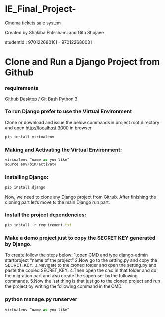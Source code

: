 # IE_Final_Project- 
Cinema tickets sale system

Created by Shakiba Ehteshami and Gita Shojaee

studentId : 970122680101 - 970122680031

# Clone and Run a Django Project from Github
### requirements
Github Desktop / Git Bash
Python 3

### To run Django prefer to use the Virtual Environment
Clone or download and issue the below commands in project root directory and open [http://localhost:3000](http://localhost:3000) in browser
```javascript
pip install virtualenv
```
### Making and Activating the Virtual Environment:
```javascript
virtualenv “name as you like”
source env/bin/activate
```
### Installing Django:
```javascript
pip install django
```
Now, we need to clone any Django project from Github.
After finishing the cloning part let’s move to the main Django run part.
### Install the project dependencies:
```javascript
pip install -r requirement.txt
```
### Make a demo project just to copy the SECRET KEY generated by Django.
To create follow the steps below:
1.open CMD and type django-admin startproject “name of the project”
2.Now go to the setting.py and copy the SECRET_KEY.
3.Navigate to the cloned folder and open the setting.py and paste the copied SECRET_KEY.
4.Then open the cmd in that folder and do the migration part and also create the superuser by the following commands.
5.Now the last thing is that just go to the cloned project and run the project by writing the following command in the CMD.
### python manage.py runserver 
```javascript
virtualenv “name as you like”
```
